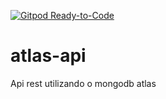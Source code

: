 [![Gitpod Ready-to-Code](https://img.shields.io/badge/Gitpod-Ready--to--Code-blue?logo=gitpod)](https://gitpod.io/#https://github.com/EduardoFerr/atlas-api) 

# atlas-api
Api rest utilizando o mongodb atlas
